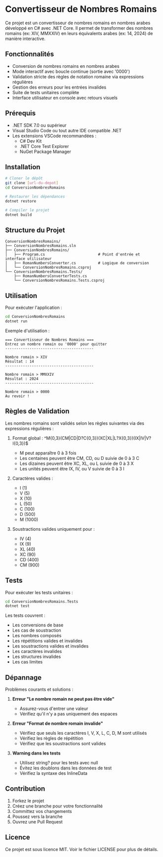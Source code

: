 # Convertisseur de Nombres Romains

Ce projet est un convertisseur de nombres romains en nombres arabes développé en C# avec .NET Core. Il permet de transformer des nombres romains (ex: XIV, MMXXIV) en leurs équivalents arabes (ex: 14, 2024) de manière interactive.

## Fonctionnalités

- Conversion de nombres romains en nombres arabes
- Mode interactif avec boucle continue (sortie avec '0000')
- Validation stricte des règles de notation romaine via expressions régulières
- Gestion des erreurs pour les entrées invalides
- Suite de tests unitaires complète
- Interface utilisateur en console avec retours visuels

## Prérequis

- .NET SDK 7.0 ou supérieur
- Visual Studio Code ou tout autre IDE compatible .NET
- Les extensions VSCode recommandées :
  - C# Dev Kit
  - .NET Core Test Explorer
  - NuGet Package Manager

## Installation

```bash
# Cloner le dépôt
git clone [url-du-depot]
cd ConversionNombresRomains

# Restaurer les dépendances
dotnet restore

# Compiler le projet
dotnet build
```

## Structure du Projet

```
ConversionNombresRomains/
├── ConversionNombresRomains.sln
├── ConversionNombresRomains/
│   ├── Program.cs                        # Point d'entrée et interface utilisateur
│   ├── RomanNumbersConverter.cs          # Logique de conversion
│   └── ConversionNombresRomains.csproj
└── ConversionNombresRomains.Tests/
    ├── RomanNumbersConverterTests.cs
    └── ConversionNombresRomains.Tests.csproj
```

## Utilisation

Pour exécuter l'application :

```bash
cd ConversionNombresRomains
dotnet run
```

Exemple d'utilisation :

```
=== Convertisseur de Nombres Romains ===
Entrez un nombre romain ou '0000' pour quitter
----------------------------------------

Nombre romain > XIV
Résultat : 14
----------------------------------------

Nombre romain > MMXXIV
Résultat : 2024
----------------------------------------

Nombre romain > 0000
Au revoir !
```

## Règles de Validation

Les nombres romains sont validés selon les règles suivantes via des expressions régulières :

1. Format global : ^M{0,3}(CM|CD|D?C{0,3})(XC|XL|L?X{0,3})(IX|IV|V?I{0,3})$

   - M peut apparaître 0 à 3 fois
   - Les centaines peuvent être CM, CD, ou D suivie de 0 à 3 C
   - Les dizaines peuvent être XC, XL, ou L suivie de 0 à 3 X
   - Les unités peuvent être IX, IV, ou V suivie de 0 à 3 I

2. Caractères valides :

   - I (1)
   - V (5)
   - X (10)
   - L (50)
   - C (100)
   - D (500)
   - M (1000)

3. Soustractions valides uniquement pour :
   - IV (4)
   - IX (9)
   - XL (40)
   - XC (90)
   - CD (400)
   - CM (900)

## Tests

Pour exécuter les tests unitaires :

```bash
cd ConversionNombresRomains.Tests
dotnet test
```

Les tests couvrent :

- Les conversions de base
- Les cas de soustraction
- Les nombres composés
- Les répétitions valides et invalides
- Les soustractions valides et invalides
- Les caractères invalides
- Les structures invalides
- Les cas limites

## Dépannage

Problèmes courants et solutions :

1. **Erreur "Le nombre romain ne peut pas être vide"**

   - Assurez-vous d'entrer une valeur
   - Vérifiez qu'il n'y a pas uniquement des espaces

2. **Erreur "Format de nombre romain invalide"**

   - Vérifiez que seuls les caractères I, V, X, L, C, D, M sont utilisés
   - Vérifiez les règles de répétition
   - Vérifiez que les soustractions sont valides

3. **Warning dans les tests**
   - Utilisez string? pour les tests avec null
   - Évitez les doublons dans les données de test
   - Vérifiez la syntaxe des InlineData

## Contribution

1. Forkez le projet
2. Créez une branche pour votre fonctionnalité
3. Committez vos changements
4. Poussez vers la branche
5. Ouvrez une Pull Request

## Licence

Ce projet est sous licence MIT. Voir le fichier LICENSE pour plus de détails.
